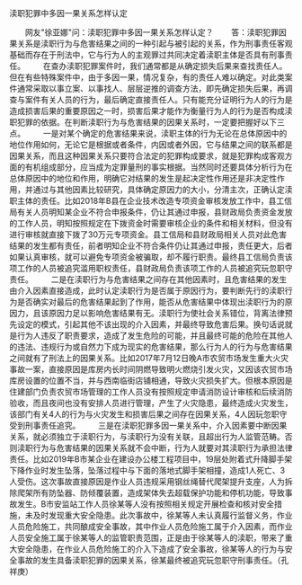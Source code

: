 渎职犯罪中多因一果关系怎样认定











　　网友"徐亚娜"问：渎职犯罪中多因一果关系怎样认定？
　　答：渎职犯罪因果关系是渎职行为与危害结果之间的一种引起与被引起的关系，作为刑事责任客观基础而存在于刑法中，它与行为人的主观罪过共同决定着渎职主体是否具有刑事责任。
　　在查办渎职犯罪案件时，我们通常都是从确定损失后果来查找责任人。但在有些特殊案件中，由于多因一果，情况复杂，有的责任人难以确定。对此类案件通常采取以事立案、以事找人、层层逆推的调查方法，即先确定损失后果，再调查与案件有关人员的行为，最后确定直接责任人。只有能充分证明行为人的行为是造成损害后果的重要原因之一时，损害后果才能作为衡量行为人的行为是否构成渎职犯罪的依据。在判断渎职行为与危害结果的因果关系时，一定要把握好以下三点。
　　一是对某个确定的危害结果来说，渎职主体的行为无论在总体原因中的地位作用如何，无论它是根据或者条件，内因或者外因，它与结果之间的联系都是因果关系，而且这种因果关系只要符合法定的犯罪构成要求，就是犯罪构成客观方面的有机组成部分，应当成为定罪量刑的事实根据。当然同时还要具体分析行为在总体原因中的地位和作用，明确它对结果的发生是起决定性作用还是非决定性作用，并通过与其他因素比较研究，具体确定原因力的大小，分清主次，正确认定渎职主体的责任。比如2018年B县在企业技术改造专项资金审核发放工作中，县工信局有关人员明知某企业不符合申报条件，仍让其通过申报，县财政局负责资金发放的工作人员，明知按照规定在下拨资金时需要审核企业的条件和相关材料，但没有进行审核就直接下拨了30万元专项资金。县工信局和县财政局相关人员对此危害结果的发生都有责任，前者明知企业不符合条件仍让其通过申报，责任更大，后者如果认真审核，就可以避免专项资金被骗取，却不履行职责。最终县工信局负责该项工作的人员被追究滥用职权责任，县财政局负责该项工作的人员被追究玩忽职守责任。
　　二是在渎职行为与危害结果之间存在其他因素时，且危害结果的发生由介入因素直接造成，此时认定渎职行为是否属于原因行为，要判断先行的渎职行为是否确实对最后的危害结果起到了作用，能否从危害结果中体现出渎职行为的原因力，且该原因力足以影响危害结果有无。渎职行为使社会关系错位，背离法律预先设定的模式，引起其他不该出现的介入因素，并最终导致危害后果。换句话说就是行为人违反了职责要求，造成了发生危险的可能，并且最终可能的危险在其他人的违法、违规行为或自然力下成为现实的危害结果，那么行为人的行为与危害结果之间就有了刑法上的因果关系。比如2017年7月12日晚A市农贸市场发生重大火灾事故一案，直接原因是库房内长时间阴燃导致明火燃烧引发火灾，又因该农贸市场库房设置的位置不当，并与西南临街店铺相通，导致火灾损失扩大。但根本原因是住建部门负责农贸市场管理的工作人员没有按照规定申请消防设计审核和后续消防验收，而且夜间也没有安排人员进行管理，产生了火灾隐患，最终造成火灾发生，该部门有关4人的行为与火灾发生和损害后果之间存在因果关系，4人因玩忽职守受到刑事责任追究。
　　三是在渎职犯罪多因一果关系中，介入因素要中断因果关系，就必须独立于渎职行为，与渎职行为没有关联，且超出行为人监管范畴。否则渎职行为与危害结果的因果关系就不会中断，行为人就要对其渎职行为承担法律责任。比如2019年B市某企业在建设办公楼工程项目中，19层处附着式升降脚手架下降作业时发生坠落，坠落过程中与下面的落地式脚手架相撞，造成1人死亡、3人受伤。这次事故直接原因是作业人员违规采用钢丝绳替代爬架提升支座，人为拆除爬架所有防坠器、防倾覆装置，造成架体失去超载保护功能和停机功能，导致事故发生。B市安监站工作人员徐某等人没有按照相关规定开展检查和核对安全措施，未及时发现重大安全隐患。此次事故中，徐某等人未认真履行监督义务，作业人员危险施工，共同酿成安全事故，其中作业人员危险施工属于介入因素，而作业人员安全施工属于徐某等人的监管职责范围，正是由于徐某等人的渎职，带来了重大安全隐患，在作业人员危险施工的介入下造成了安全事故，徐某等人的行为与安全事故的发生具备渎职犯罪的因果关系，徐某最终被追究玩忽职守刑事责任。（孔祥庚）
